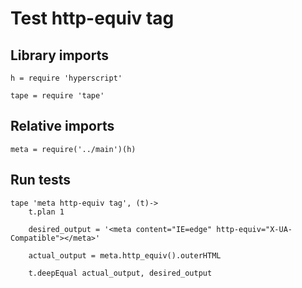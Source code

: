 # Test http-equiv tag

## Library imports

	h = require 'hyperscript'

	tape = require 'tape'


## Relative imports

	meta = require('../main')(h)


## Run tests

	tape 'meta http-equiv tag', (t)->
		t.plan 1

		desired_output = '<meta content="IE=edge" http-equiv="X-UA-Compatible"></meta>'

		actual_output = meta.http_equiv().outerHTML

		t.deepEqual actual_output, desired_output
